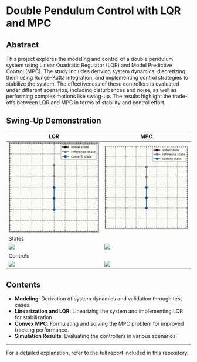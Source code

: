 # Double Pendulum Control with LQR and MPC

## Abstract
This project explores the modeling and control of a double pendulum system using Linear Quadratic Regulator (LQR) and Model Predictive Control (MPC). The study includes deriving system dynamics, discretizing them using Runge-Kutta integration, and implementing control strategies to stabilize the system. The effectiveness of these controllers is evaluated under different scenarios, including disturbances and noise, as well as performing complex motions like swing-up. The results highlight the trade-offs between LQR and MPC in terms of stability and control effort.

## Swing-Up Demonstration
|LQR | MPC |
|---|---|
| ![Swing-Up LQR](./media/lqr.gif) | ![Swing-Up MPC](./media/mpc.gif) |
|States|
|![](./media/mpc/lqr_swingup_qs.png) | ![](./media/mpc/mpc_swingup_qs.png) |
|Controls|
|![](./media/mpc/lqr_swingup_us.png) | ![](./media/mpc/mpc_swingup_us.png) |

## Contents
- **Modeling**: Derivation of system dynamics and validation through test cases.
- **Linearization and LQR**: Linearizing the system and implementing LQR for stabilization.
- **Convex MPC**: Formulating and solving the MPC problem for improved tracking performance.
- **Simulation Results**: Evaluating the controllers in various scenarios.

---
For a detailed explanation, refer to the full report included in this repository.

